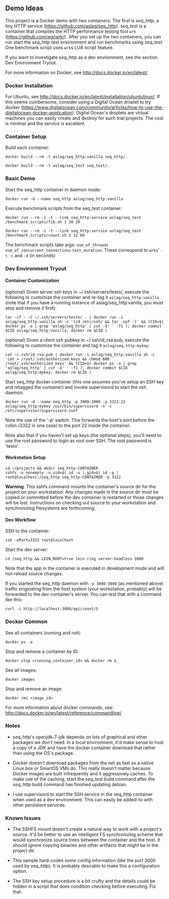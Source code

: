 ## Demo Ideas

This project is a Docker demo with two containers. The first is *seq_http*, a tiny HTTP service (https://github.com/aslag/seq_http). *seq_test* is a container that compiles the HTTP performance testing tool `wrk` (https://github.com/wg/wrk/). After you set up the two containers, you can run start the *seq_http* test environment and run benchmarks using *seq_test*. One benchmark script uses `wrk`s LUA script feature.

If you want to investigate *seq_http* as a dev environment, see the section Dev Environment Tryout.

For more information on Docker, see http://docs.docker.io/en/latest/.

### Docker Installation

For Ubuntu, see http://docs.docker.io/en/latest/installation/ubuntulinux/. If this seems cumbersome, consider using a Digital Ocean droplet to try docker (https://www.digitalocean.com/community/articles/how-to-use-the-digitalocean-docker-application). Digital Ocean's droplets are virtual machines you can easily create and destroy for such trial projects. The cost is minimal and the service is excellent.

### Container Setup

Build each container:

    docker build --rm -t aslag/seq_http:vanilla seq_http/.

    docker build --rm -t aslag/seq_test seq_test/.

### Basic Demo

Start the seq_http container in daemon mode:

    docker run -d --name seq_http aslag/seq_http:vanilla

Execute benchmark scripts from the seq_test container:

    docker run --rm -i -t --link seq_http:service aslag/seq_test /benchmark_scripts/fib.sh 1 10 20

    docker run --rm -i -t --link seq_http:service aslag/seq_test /benchmark_scripts/count.sh 2 12 60

The benchmark scripts take args: `num_of_threads` `num_of_concurrent_connections` `test_duration`. These correspond to `wrks`' `-t` `-c` and `-d` (in seconds)

### Dev Environment Tryout

#### Container Customization

(optional) Given server ssh keys in ~/.ssh/servers/testo/, execute the following to customize the container and re-tag it `aslag/seq_http:vanilla` (note that if you have a running instance of aslag/seq_http:vanilla, you must stop and remove it first):

    tar -cf - -C ~/.ssh/servers/testo/ . | docker run -i aslag/seq_http:vanilla sh -c '(cd /etc/ssh/ && tar -xpf -)' && (CID=$( docker ps -a | grep 'aslag/seq_http' | cut -d' ' -f1 ); docker commit $CID aslag/seq_http:vanilla; docker rm $CID )

(optional) Given a client ssh pubkey in ~/.ssh/id_rsa.pub, execute the following to customize the container and tag it `aslag/seq_http:mykey`:

    cat ~/.ssh/id_rsa.pub | docker run -i aslag/seq_http:vanilla sh -c 'cat > /root/.ssh/authorized_keys && chmod 600 /root/.ssh/authorized_keys' && (CID=$( docker ps -a | grep 'aslag/seq_http' | cut -d' ' -f1 ); docker commit $CID aslag/seq_http:mykey; docker rm $CID )

Start seq_http docker container (this one assumes you've setup an SSH key and retagged the container) and invoke supervisord to start the ssh daemon:

    docker run -d --name seq_http -p 3000:3000 -p 3322:22 aslag/seq_http:mykey /usr/bin/supervisord -n -c /etc/supervisor/supervisord.conf

Note the use of the '-p' switch. This forwards the host's port before the colon (3322 in one case) to the port 22 inside the container.

Note also that if you haven't set up keys (the optional steps), you'll need to use the root password to login as root over SSH. The root password is 'testo'.

#### Workstation Setup

    cd ~/projects && mkdir seq_http-CONTAINER
    sshfs -o nonempty -o uid=$( id -u ),gid=$( id -g ) root@localhost:/seq_http seq_http-CONTAINER -p 3322

**Warning**: This sshfs command mounts the container's source dir for the project on your workstation. Any changes made in the source dir must be copied or committed before the dev container is restarted or those changes will be lost. Instructions on checking out source to your workstation and synchronizing filesystems are forthcoming.

#### Dev Workflow

SSH to the container:

    ssh -oPort=3322 root@localhost

Start the dev server:

    cd /seq_http && LEIN_ROOT=true lein ring server-headless 3000

Note that the app in the container is executed in development mode and will hot-reload source changes.

If you started the seq_http daemon with `-p 3000:3000` (as mentioned above) traffic originating from the host system (your workstation, probably) will be forwarded to the dev container's server. You can test that with a command like this:

    curl -i http://localhost:3000/api/count/5

### Docker Common

See all containers (running and not):

    docker ps -a

Stop and remove a container by ID:

    docker stop <running_container_id> && docker rm $_

See all images:

    docker images

Stop and remove an image:

    docker rmi <image_id>

For more information about docker commands, see: http://docs.docker.io/en/latest/reference/commandline/

### Notes
* *seq_http*'s openjdk-7-jdk depends on lots of graphical and other packages we don't need. In a local environment, it'd make sense to host a copy of a JDK and have the docker container download that rather than using the OS's package.

* Docker doesn't download packages from the net as fast as a native Linux box or SmartOS VMs do. This really doesn't matter because Docker images are built infrequently and it aggressively caches. To make use of the caching, start the *seq_test* build command after the *seq_http* build command has finished updating debian.

* I use supervisord to start the SSH service in the seq_http container when used as a dev environment. This can easily be added-to with other persistent services.

### Known Issues
* The SSHFS mount doesn't create a natural way to work with a project's source. It'd be better to use an intelligent FS synchronizing scheme that would synchronize source trees between the container and the host. It should ignore copying binaries and other artifacts that might be in the project dir.

* This sample hard-codes some config information (like the port 3000 used by *seq_http*). It is probably desirable to make this a configuration option.

* The SSH key setup procedure is a bit crufty and the details could be hidden in a script that does condition checking before executing. Fix that.
